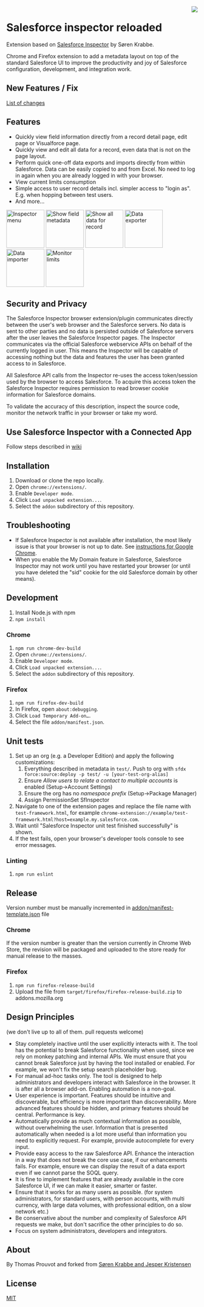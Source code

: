 <img src="https://raw.githubusercontent.com/sorenkrabbe/Chrome-Salesforce-inspector/master/addon/icon128.png" align="right">

Salesforce inspector reloaded
===========================
Extension based on [Salesforce Inspector](https://github.com/sorenkrabbe/Chrome-Salesforce-inspector) by Søren Krabbe.

Chrome and Firefox extension to add a metadata layout on top of the standard Salesforce UI to improve the productivity and joy of Salesforce configuration, development, and integration work.

New Features / Fix
-----
[List of changes](CHANGES.md)

Features
-----
* Quickly view field information directly from a record detail page, edit page or Visualforce page.
* Quickly view and edit all data for a record, even data that is not on the page layout.
* Perform quick one-off data exports and imports directly from within Salesforce. Data can be easily copied to and from Excel. No need to log in again when you are already logged in with your browser.
* View current limits consumption
* Simple access to user record details incl. simpler access to "login as". E.g. when hopping between test users.
* And more...

<img alt="Inspector menu" src="https://raw.githubusercontent.com/sorenkrabbe/Chrome-Salesforce-inspector/master/docs/screenshots/1.png" height="100">
<img alt="Show field metadata" src="https://raw.githubusercontent.com/sorenkrabbe/Chrome-Salesforce-inspector/master/docs/screenshots/2.png" height="100">
<img alt="Show all data for record" src="https://raw.githubusercontent.com/sorenkrabbe/Chrome-Salesforce-inspector/master/docs/screenshots/3.png" height="100">
<img alt="Data exporter" src="https://raw.githubusercontent.com/sorenkrabbe/Chrome-Salesforce-inspector/master/docs/screenshots/4.png" height="100">
<img alt="Data importer" src="https://raw.githubusercontent.com/sorenkrabbe/Chrome-Salesforce-inspector/master/docs/screenshots/5.png" height="100">
<img alt="Monitor limits" src="https://raw.githubusercontent.com/sorenkrabbe/Chrome-Salesforce-inspector/master/docs/screenshots/6.png" height="100">

Security and Privacy
-----
The Salesforce Inspector browser extension/plugin communicates directly between the user's web browser and the Salesforce servers. No data is sent to other parties and no data is persisted outside of Salesforce servers after the user leaves the Salesforce Inspector pages.
The Inspector communicates via the official Salesforce webservice APIs on behalf of the currently logged in user. This means the Inspector will be capable of accessing nothing but the data and features the user has been granted access to in Salesforce.

All Salesforce API calls from the Inspector re-uses the access token/session used by the browser to access Salesforce. To acquire this access token the Salesforce Inspector requires permission to read browser cookie information for Salesforce domains.

To validate the accuracy of this description, inspect the source code, monitor the network traffic in your browser or take my word.

Use Salesforce Inspector with a Connected App
-----
Follow steps described in [wiki](https://github.com/tprouvot/Chrome-Salesforce-inspector/wiki/How-to#use-sf-inspector-with-a-connected-app)

Installation
-----
1. Download or clone the repo locally.
2. Open `chrome://extensions/`.
3. Enable `Developer mode`.
4. Click `Load unpacked extension...`.
5. Select the `addon` subdirectory of this repository.

Troubleshooting
-----
* If Salesforce Inspector is not available after installation, the most likely issue is that your browser is not up to date. See [instructions for Google Chrome](https://productforums.google.com/forum/#!topic/chrome/YK1-o4KoSjc).
* When you enable the My Domain feature in Salesforce, Salesforce Inspector may not work until you have restarted your browser (or until you have deleted the "sid" cookie for the old Salesforce domain by other means).

Development
-----

1. Install Node.js with npm
2. `npm install`

### Chrome
1. `npm run chrome-dev-build`
2. Open `chrome://extensions/`.
3. Enable `Developer mode`.
4. Click `Load unpacked extension...`.
5. Select the `addon` subdirectory of this repository.

### Firefox

1. `npm run firefox-dev-build`
2. In Firefox, open `about:debugging`.
3. Click `Load Temporary Add-on…`.
4. Select the file `addon/manifest.json`.

Unit tests
-----

1. Set up an org (e.g. a Developer Edition) and apply the following customizations:
    1. Everything described in metadata in `test/`. Push to org with `sfdx force:source:deploy -p test/ -u [your-test-org-alias]`
    2. Ensure _Allow users to relate a contact to multiple accounts_ is enabled (Setup→Account Settings)
    3. Ensure the org has no _namespace prefix_ (Setup→Package Manager)
    4. Assign PermissionSet SfInspector
2. Navigate to one of the extension pages and replace the file name with `test-framework.html`, for example `chrome-extension://example/test-framework.html?host=example.my.salesforce.com`.
3. Wait until "Salesforce Inspector unit test finished successfully" is shown.
4. If the test fails, open your browser's developer tools console to see error messages.

### Linting

1. `npm run eslint`

Release
-------
Version number must be manually incremented in [addon/manifest-template.json](addon/manifest-template.json) file

### Chrome

If the version number is greater than the version currently in Chrome Web Store, the revision will be packaged and uploaded to the store ready for manual release to the masses.

### Firefox

1. `npm run firefox-release-build`
2. Upload the file from `target/firefox/firefox-release-build.zip` to addons.mozilla.org

Design Principles
-----
(we don't live up to all of them. pull requests welcome)
* Stay completely inactive until the user explicitly interacts with it. The tool has the potential to break Salesforce functionality when used, since we rely on monkey patching and internal APIs. We must ensure that you cannot break Salesforce just by having the tool installed or enabled. For example, we won't fix the setup search placeholder bug.
* For manual ad-hoc tasks only. The tool is designed to help administrators and developers interact with Salesforce in the browser. It is after all a browser add-on. Enabling automation is a non-goal.
* User experience is important. Features should be intuitive and discoverable, but efficiency is more important than discoverability. More advanced features should be hidden, and primary features should be central. Performance is key.
* Automatically provide as much contextual information as possible, without overwhelming the user. Information that is presented automatically when needed is a lot more useful than information you need to explicitly request. For example, provide autocomplete for every input.
* Provide easy access to the raw Salesforce API. Enhance the interaction in a way that does not break the core use case, if our enhancements fails. For example, ensure we can display the result of a data export even if we cannot parse the SOQL query.
* It is fine to implement features that are already available in the core Salesforce UI, if we can make it easier, smarter or faster.
* Ensure that it works for as many users as possible. (for system administrators, for standard users, with person accounts, with multi currency, with large data volumes, with professional edition, on a slow network etc.)
* Be conservative about the number and complexity of Salesforce API requests we make, but don't sacrifice the other principles to do so.
* Focus on system administrators, developers and integrators.

About
-----
By Thomas Prouvot and forked from [Søren Krabbe and Jesper Kristensen](https://github.com/sorenkrabbe/Chrome-Salesforce-inspector)

License
-----
[MIT](./LICENSE)
